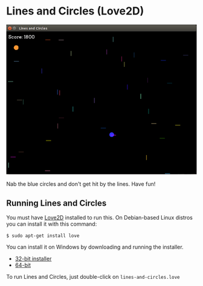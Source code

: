 Lines and Circles (Love2D)
==========================

![Screenshot](screenshot.png)

Nab the blue circles and don't get hit by the lines. Have fun!


Running Lines and Circles
-------------------------

You must have [Love2D](love2d.org) installed to run this. On
Debian-based Linux distros you can install it with this command:

~~~
$ sudo apt-get install love
~~~

You can install it on Windows by downloading and running the installer.

 * [32-bit installer](https://bitbucket.org/rude/love/downloads/love-0.9.1-win32.exe)
 * [64-bit](https://bitbucket.org/rude/love/downloads/love-0.9.1-win64.exe)

To run Lines and Circles, just double-click on `lines-and-circles.love`
